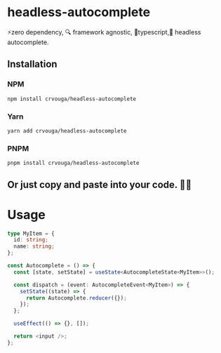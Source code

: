 # headless-autocomplete

⚡️zero dependency, 🔍 framework agnostic, 💪typescript,🧠 headless autocomplete.

## Installation

### NPM

```shell
npm install crvouga/headless-autocomplete
```

### Yarn

```shell
yarn add crvouga/headless-autocomplete
```

### PNPM

```shell
pnpm install crvouga/headless-autocomplete
```

## Or just copy and paste into your code. 🤷‍♂️

# Usage

```ts
type MyItem = {
  id: string;
  name: string;
};

const Autocomplete = () => {
  const [state, setState] = useState<AutocompleteState<MyItem>>();

  const dispatch = (event: AutocompleteEvent<MyItem>) => {
    setState((state) => {
      return Autocomplete.reducer({});
    });
  };

  useEffect(() => {}, []);

  return <input />;
};
```
